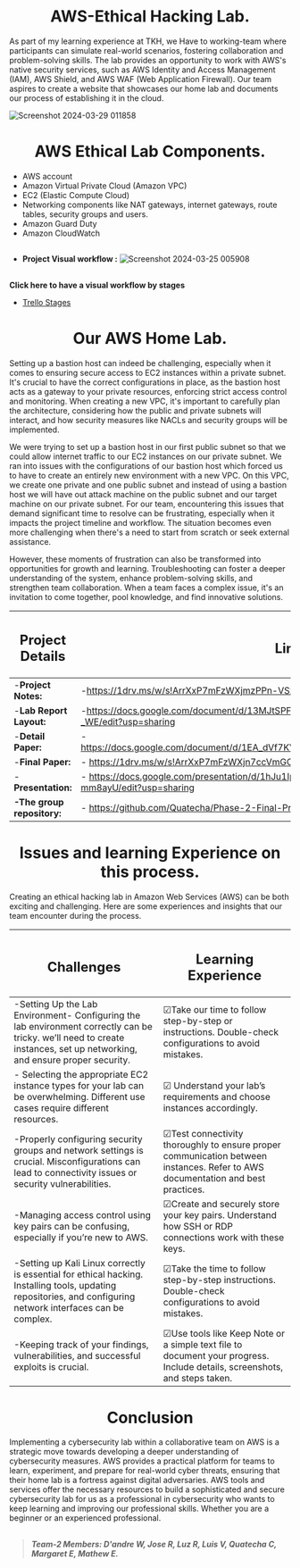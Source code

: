 <h1 align="center">AWS-Ethical Hacking Lab.</h1>

As part of my learning experience at TKH, we Have to working-team where participants can simulate real-world scenarios, fostering collaboration and problem-solving skills. The lab provides an opportunity to work with AWS's native security services, such as AWS Identity and Access Management (IAM), AWS Shield, and AWS WAF (Web Application Firewall). Our team aspires to create a website that showcases our home lab and documents our process of establishing it in the cloud.  

![Screenshot 2024-03-29 011858](https://github.com/luzritacco/AWS-Ethical-Hacking-lab/assets/151267325/021b676d-0d8a-4271-9e92-b270465503a7)


###
<h1 align="center">AWS Ethical Lab Components.</h1>



- AWS account
- Amazon Virtual Private Cloud (Amazon VPC)
- EC2 (Elastic Compute Cloud)
- Networking components like NAT gateways, internet gateways, route tables, security groups and users.
- Amazon Guard Duty
- Amazon CloudWatch 
 ##

 - **Project Visual workflow :**
   ![Screenshot 2024-03-25 005908](https://github.com/Quatecha/Phase-2-Final-Project_TKH-/assets/151267325/3b423c17-46ea-41ac-bee3-f5f5534003dc)
##


**Click here to have a visual workflow by stages**
  
-  [Trello Stages](https://1drv.ms/w/s!ALrXxP7mFzWXjwg?e=IsZIoG)
 ##
 <h1 align="center"> Our AWS Home Lab.</h1>

   Setting up a bastion host can indeed be challenging, especially when it comes to ensuring secure access to EC2 instances within a private subnet. It's crucial to have the correct configurations in place, as the bastion host acts as a gateway to your private resources, enforcing strict access control and monitoring. When creating a new VPC, it's important to carefully plan the architecture, considering how the public and private subnets will interact, and how security measures like NACLs and security groups will be implemented.

  We were trying to set up a bastion host in our first public subnet so that we could allow internet traffic to our EC2 instances on our private subnet. We ran into issues with the configurations of our bastion host which forced us to have to create an entirely new environment with a new VPC. On this VPC, we create one private and one public subnet and instead of using a bastion host we will have out attack machine on the public subnet and our target machine on our private subnet.
For our team, encountering this issues that demand significant time to resolve can be frustrating, especially when it impacts the project timeline and workflow. The situation becomes even more challenging when there's a need to start from scratch or seek external assistance.


 However, these moments of frustration can also be transformed into opportunities for growth and learning. Troubleshooting can foster a deeper understanding of the system, enhance problem-solving skills, and strengthen team collaboration. When a team faces a complex issue, it's an invitation to come together, pool knowledge, and find innovative solutions.



|<h2> Project Details </h2> |<h2> Links</h2>  |
| -------------             | -------------    |
|-**Project Notes:**                          |-https://1drv.ms/w/s!ArrXxP7mFzWXjmzPPn-VSxdU43di?e=JYUBsc |
|-**Lab Report  Layout:**                     |-https://docs.google.com/document/d/13MJtSPFCy_h2RG4m-nulJuCKO9qzSU3AWsC5mxF-_WE/edit?usp=sharing|
|-**Detail Paper:**                           | -  https://docs.google.com/document/d/1EA_dVf7KVaGYp0jS5BvDBONYGzRPB0P7iALVcPyaqY0/edit. |
|-**Final Paper:**                            |- https://1drv.ms/w/s!ArrXxP7mFzWXjn7ccVmGCj8Dk4Ly?e=ijgebo        |
|-**Presentation:**                           | - https://docs.google.com/presentation/d/1hJu1IpRhxcFIrRHTQg8eLtWdwxg3pfIRpGqj-mm8ayU/edit?usp=sharing  |
|**-The group repository:**                   |- https://github.com/Quatecha/Phase-2-Final-Project_TKH-/blob/main/README.md |



##
 <h1 align="center">  Issues and learning Experience on this process.</h1>

Creating an ethical hacking lab in Amazon Web Services (AWS) can be both exciting and challenging. Here are some experiences and insights that our team encounter during the process.


| <h2>   Challenges</h2> |<h2> Learning Experience</h2> |
| ------------- | ------------- |
 -Setting Up the Lab Environment- Configuring the lab environment correctly can be tricky. we’ll need to create instances, set up networking, and ensure proper security.  | ☑Take our time to follow step-by-step or instructions. Double-check configurations to avoid mistakes.|
| - Selecting the appropriate EC2 instance types for your lab can be overwhelming. Different use cases require different resources. | ☑ Understand your lab’s requirements and choose instances accordingly.|
|-Properly configuring security groups and network settings is crucial. Misconfigurations can lead to   connectivity issues or security vulnerabilities. |☑Test connectivity thoroughly to ensure proper communication between instances. Refer to AWS documentation and best practices. |
|-Managing access control using key pairs can be confusing, especially if you’re new to AWS. |☑Create and securely store your key pairs. Understand how SSH or RDP connections work with these keys.|
|-Setting up Kali Linux correctly is essential for ethical hacking. Installing tools, updating repositories, and configuring network interfaces can be complex.|☑Take the time to follow step-by-step instructions. Double-check configurations to avoid mistakes.|
|-Keeping track of your findings, vulnerabilities, and successful exploits is crucial.|☑Use tools like Keep Note or a simple text file to document your progress. Include details, screenshots, and steps taken.|


##
<h1 align="center">Conclusion</h1>

 Implementing a cybersecurity lab within a collaborative team on AWS is a strategic move towards developing a deeper understanding of cybersecurity measures. AWS provides a practical platform for teams to learn, experiment, and prepare for real-world cyber threats, ensuring that their home lab is a fortress against digital adversaries. AWS tools and services offer the necessary resources to build a sophisticated and secure cybersecurity lab for us as a professional in cybersecurity who wants to keep learning and improving our professional skills. Whether you are a beginner or an experienced professional.

##

> _**Team-2 Members: D'andre W,  Jose R, Luz R, Luis V, Quatecha C, Margaret E, Mathew E.**_
 
